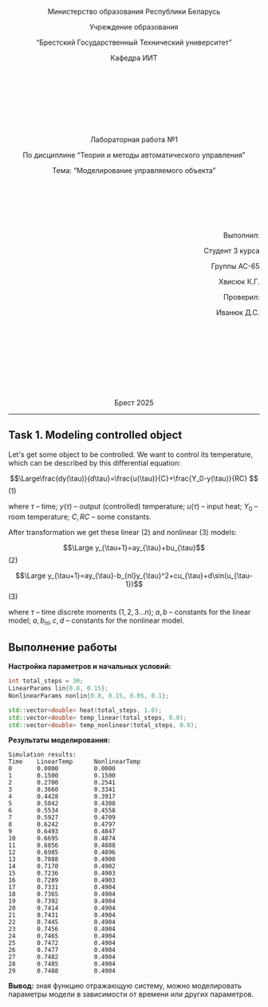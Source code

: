 <p align="center"> Министерство образования Республики Беларусь</p>
<p align="center">Учреждение образования</p>
<p align="center">“Брестский Государственный Технический университет”</p>
<p align="center">Кафедра ИИТ</p>
<br><br><br><br><br><br><br>
<p align="center">Лабораторная работа №1</p>
<p align="center">По дисциплине “Теория и методы автоматического управления”</p>
<p align="center">Тема: “Моделирование управляемого объекта”</p>
<br><br><br><br><br>
<p align="right">Выполнил:</p>
<p align="right">Студент 3 курса</p>
<p align="right">Группы АС-65</p>
<p align="right">Хвисюк К.Г.</p>
<p align="right">Проверил:</p>
<p align="right">Иванюк Д.С.</p>
<br><br><br><br><br><br><br><br>
<p align="center">Брест 2025</p>

---
## Task 1. Modeling controlled object
Let's get some object to be controlled. We want to control its temperature, which can be described by this differential equation:

$$\Large\frac{dy(\tau)}{d\tau}=\frac{u(\tau)}{C}+\frac{Y_0-y(\tau)}{RC} $$ (1)

where $\tau$ – time; $y(\tau)$ – output (controlled) temperature; $u(\tau)$ – input heat; $Y_0$ – room temperature; $C,RC$ – some constants.

After transformation we get these linear (2) and nonlinear (3) models:

$$\Large y_{\tau+1}=ay_{\tau}+bu_{\tau}$$ (2)

$$\Large y_{\tau+1}=ay_{\tau}-b_{nl}y_{\tau}^2+cu_{\tau}+d\sin(u_{\tau-1})$$ (3)

where $\tau$ – time discrete moments ($1,2,3{\dots}n$); $a,b$ – constants for the linear model; $a,b_{nl},c,d$ – constants for the nonlinear model.

## Выполнение работы
**Настройка параметров и начальных условий:**
```cpp
int total_steps = 30;
LinearParams lin{0.8, 0.15};
NonlinearParams nonlin{0.8, 0.15, 0.05, 0.1};

std::vector<double> heat(total_steps, 1.0);
std::vector<double> temp_linear(total_steps, 0.0);
std::vector<double> temp_nonlinear(total_steps, 0.0);
```

**Результаты моделирования:**
```
Simulation results:
Time    LinearTemp      NonlinearTemp
0       0.0000          0.0000
1       0.1500          0.1500
2       0.2700          0.2541
3       0.3660          0.3341
4       0.4428          0.3917
5       0.5042          0.4308
6       0.5534          0.4558
7       0.5927          0.4709
8       0.6242          0.4797
9       0.6493          0.4847
10      0.6695          0.4874
11      0.6856          0.4888
12      0.6985          0.4896
13      0.7088          0.4900
14      0.7170          0.4902
15      0.7236          0.4903
16      0.7289          0.4903
17      0.7331          0.4904
18      0.7365          0.4904
19      0.7392          0.4904
20      0.7414          0.4904
21      0.7431          0.4904
22      0.7445          0.4904
23      0.7456          0.4904
24      0.7465          0.4904
25      0.7472          0.4904
26      0.7477          0.4904
27      0.7482          0.4904
28      0.7485          0.4904
29      0.7488          0.4904
```
**Вывод:** зная функцию  отражающую систему, можно моделировать параметры модели в зависимости от времени или других параметров.
